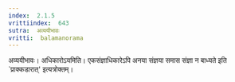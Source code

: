 ```yaml
---
index:  2.1.5
vrittiindex:  643
sutra:  अव्ययीभावः
vritti:  balamanorama 
---
```


अव्ययीभावः। अधिकारोऽयमिति। एकसंज्ञाधिकारेऽपि अनया संज्ञया समास संज्ञा न बाध्यते इति `प्राक्कडारात्' इत्यत्रोक्तम्।

